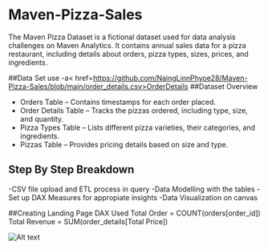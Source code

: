 # Maven-Pizza-Sales
The Maven Pizza Dataset is a fictional dataset used for data analysis challenges on Maven Analytics. It contains annual sales data for a pizza restaurant, including details about orders, pizza types, sizes, prices, and ingredients.

##Data Set use
-a< href=https://github.com/NaingLinnPhyoe28/Maven-Pizza-Sales/blob/main/order_details.csv>OrderDetails</a>
##Dataset Overview
- Orders Table – Contains timestamps for each order placed.
- Order Details Table – Tracks the pizzas ordered, including type, size, and quantity.
- Pizza Types Table – Lists different pizza varieties, their categories, and ingredients.
- Pizzas Table – Provides pricing details based on size and type.

## Step By Step Breakdown
-CSV file upload and ETL process in query
-Data Modelling with the tables
-Set up DAX Measures for appropiate insights
-Data Visualization on canvas

##Creating Landing Page
DAX Used
Total Order = COUNT(orders[order_id])
Total Revenue = SUM(order_details[Total Price])

![Alt text](relative/path/to/image.jpg?raw=true "Landing_Page.png")


